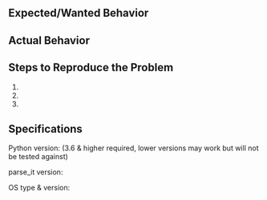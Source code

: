 ## Expected/Wanted Behavior


## Actual Behavior


## Steps to Reproduce the Problem

  1.
  2.
  3.

## Specifications

Python version: 
(3.6 & higher required, lower versions may work but will not be tested against)

parse_it version:

OS type & version:
